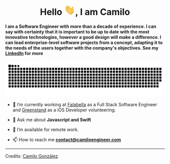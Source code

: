 <div align="center">
<h1 align="center">Hello <img width="35" src="https://github.com/camiloengineer/camiloengineer/blob/main/resources/img/waving.gif">, I am Camilo</h1>
<h4 align="left">I am a Software Engineer with more than a decade of experience. I can say with certainty that it is important to be up to date with the most innovative technologies, however a good design will make a difference. I can lead enterprise-level software projects from a concept, adapting it to the needs of the users together with the company's objectives. See my <a href="https://www.linkedin.com/in/camiloengineer" target="_blank">LinkedIn</a> for more</h4>
</div>

<div align="center">
  <img  src="https://github.com/camiloengineer/camiloengineer/blob/main/resources/img/grid-snake.svg"
       alt="snake" />
</div>

- 🔭 I’m currently working at <a href="https://www.linkedin.com/company/saci-falabella/mycompany/" target="blank">Falabella</a> as a Full Stack Software Engineer and <a href="https://apps.apple.com/us/app/greenstand-treetracker/id1554174094" target="blank">Greenstand</a> as a iOS Developer volunteering.

- 💬 Ask me about **Javascript and Swift**

- 🤝 I’m available for remote work.

- 📫 How to reach me **contact@camiloengineer.com**

-----
Credits: [Camilo González](https://github.com/camiloengineer)
